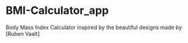 # BMI-Calculator_app
Body Mass Index Calculator inspired by the beautiful designs made by [Ruben Vaalt]
